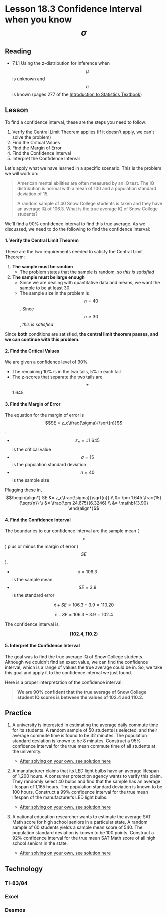 <head>
<title>18.3 Confidence Intervals when you know the population standard deviation</title>
<script src="https://polyfill.io/v3/polyfill.min.js?features=es6"></script>
<script id="MathJax-script" async src="https://cdn.jsdelivr.net/npm/mathjax@3/es5/tex-mml-chtml.js"></script>
</head>

# Lesson 18.3 Confidence Interval when you know $$\sigma$$
## Reading
* 7.1.1 Using the z-distribution for inference when $$\mu$$ is unknown and $$\sigma$$ is known (pages 277 of the [Introduction to Statistics Textbook](../Resources/OpenIntroTextbook.pdf))

## Lesson
To find a confidence interval, these are the steps you need to follow:
1. Verify the Central Limit Theorem applies (If it doesn't apply, we can't solve the problem)
2. Find the Critical Values
3. Find the Margin of Error
4. Find the Confidence Interval
5. Interpret the Confidence Interval

Let's apply what we have learned in a specific scenario. This is the problem we will work on:

> American mental abilities are often measured by an IQ test.  The IQ distribution is normal with a mean of 100 and a population standard deviation of 15.  
> 
> A random sample of 40 Snow College students is taken and they have an average IQ of 106.3. What is the true average IQ of Snow College students?

We'll find a 90% confidence interval to find this true average. As we discussed, we need to do the following to find the confidence interval:

#### 1. Verify the Central Limit Theorem
These are the two requirements needed to satisfy the Central Limit Theorem:
1. __The sample must be random__
    * The problem states that the sample is random, so *this is satisfied*
2. __The sample must be large enough__
    * Since we are dealing with quantitative data and means, we want the sample to be at least 30
    * The sample size in the problem is $$n=40$$. Since $$n\ge 30$$, *this is satisfied*

Since __both__ conditions are satisfied, __the central limit theorem passes, and we can continue with this problem__.

#### 2. Find the Critical Values
We are given a confidence level of 90%.
* The remaining 10% is in the two tails, 5% in each tail
* The z-scores that separate the two tails are $$\pm$$1.645.

#### 3. Find the Margin of Error
The equation for the margin of error is $$SE = z_c\tfrac{\sigma}{\sqrt{n}}$$.
* $$z_c = \pm 1.645$$ is the critical value
* $$\sigma = 15$$ is the population standard deviation
* $$n = 40$$ is the sample size

Plugging these in,
$$\begin{align*}
SE &= z_c\frac{\sigma}{\sqrt{n}} \\
   &= \pm 1.645 \frac{15}{\sqrt{n}} \\
   &= \frac{\pm 24.675}{6.3246} \\
   &= \mathbf{3.90}
\end{align*}$$

#### 4. Find the Confidence Interval
The boundaries to our confidence interval are the sample mean ($$\bar{x}$$) plus or minus the margin of error ($$SE$$).
* $$\bar{x} = 106.3$$ is the sample mean
* $$SE = 3.9$$ is the standard error

$$\bar{x} + SE = 106.3 + 3.9 = 110.20$$

$$\bar{x} - SE = 106.3 - 3.9 = 102.4$$

The confidence interval is,

$$\mathbf{(102.4, 110.2)}$$

#### 5. Interpret the Confidence Interval
The goal was to find the true average IQ of Snow College students. Although we couldn't find an exact value, we can find the confidence interval, which is a range of values the true average could be in. So, we take this goal and apply it to the confidence interval we just found.

Here is a proper interpretation of the confidence interval:

> __We are 90% confident that the true average of Snow College student IQ scores is between the values of 102.4 and 110.2.__

## Practice
1. A university is interested in estimating the average daily commute time for its students. A random sample of 50 students is selected, and their average commute time is found to be 32 minutes. The population standard deviation is known to be 8 minutes. Construct a 95% confidence interval for the true mean commute time of all students at the university.
    * [After solving on your own, see solution here](Solutions/18_3_Solution1.md)

2. A manufacturer claims that its LED light bulbs have an average lifespan of 1,200 hours. A consumer protection agency wants to verify this claim. They randomly select 40 bulbs and find that the sample has an average lifespan of 1,165 hours. The population standard deviation is known to be 100 hours. Construct a 99% confidence interval for the true mean lifespan of the manufacturer’s LED light bulbs.
    * [After solving on your own, see solution here](Solutions/18_3_Solution2.md)

3. A national education researcher wants to estimate the average SAT Math score for high school seniors in a particular state. A random sample of 60 students yields a sample mean score of 540. The population standard deviation is known to be 100 points. Construct a 92% confidence interval for the true mean SAT Math score of all high school seniors in the state.
    * [After solving on your own, see solution here](Solutions/18_3_Solution3.md)

## Technology
### TI-83/84
### Excel
### Desmos